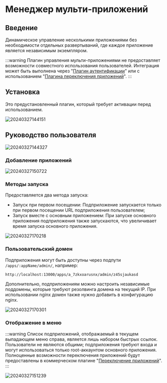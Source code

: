 # Менеджер мульти-приложений

<PluginInfo name="multi-app-manager"></PluginInfo>

## Введение

Динамическое управление несколькими приложениями без необходимости отдельных развертываний, где каждое приложение является независимым экземпляром.

:::warning
Плагин управления мульти-приложениями не предоставляет возможности совместного использования пользователей. Интеграция может быть выполнена через "[Плагин аутентификации](/handbook/auth)" или с использованием "[Плагина переключения приложений](/handbook/app-switching)".
:::

## Установка

Это предустановленный плагин, который требует активации перед использованием.

![20240327144151](https://static-docs.nocobase.com/20240327144151.png)

## Руководство пользователя

![20240327144327](https://static-docs.nocobase.com/20240327144327.png)

### Добавление приложений

![20240327150722](https://static-docs.nocobase.com/20240327150722.png)

### Методы запуска

Предоставляется два метода запуска:

- Запуск при первом посещении: Подприложение запускается только при первом посещении URL подприложения пользователем;
- Запуск вместе с основным приложением: При запуске основного приложения подприложения также запускаются, что увеличивает время запуска основного приложения.

![20240327170218](https://static-docs.nocobase.com/20240327170218.png)

### Пользовательский домен

Подприложения могут быть доступны через подпути `/apps/:appName/admin/`, например:

```bash
http://localhost:13000/apps/a_7zkxoarusnx/admin/z45sjaukasd
```

Дополнительно, подприложениям можно настроить независимые поддомены, которые требуют резолвинга домена на текущий IP. При использовании nginx домен также нужно добавить в конфигурацию nginx.

![20240327170301](https://static-docs.nocobase.com/20240327170301.png)

### Отображение в меню

:::warning
Список подприложений, отображаемый в текущем выпадающем меню справа, является лишь набором быстрых ссылок. Пользователи не являются общими; подприложения требуют входа и могут использоваться только root-аккаунтом основного приложения. Полноценные возможности переключения приложений будут предоставлены в коммерческом плагине "[Переключение приложений](//handbook/app-switching)".
:::

![20240327151239](https://static-docs.nocobase.com/20240327151239.png)
